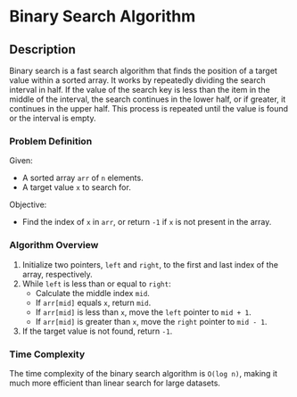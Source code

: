 # Binary Search Algorithm

## Description

Binary search is a fast search algorithm that finds the position of a target value within a sorted array. It works by repeatedly dividing the search interval in half. If the value of the search key is less than the item in the middle of the interval, the search continues in the lower half, or if greater, it continues in the upper half. This process is repeated until the value is found or the interval is empty.

### Problem Definition

Given:
- A sorted array `arr` of `n` elements.
- A target value `x` to search for.

Objective:
- Find the index of `x` in `arr`, or return `-1` if `x` is not present in the array.

### Algorithm Overview

1. Initialize two pointers, `left` and `right`, to the first and last index of the array, respectively.
2. While `left` is less than or equal to `right`:
   - Calculate the middle index `mid`.
   - If `arr[mid]` equals `x`, return `mid`.
   - If `arr[mid]` is less than `x`, move the `left` pointer to `mid + 1`.
   - If `arr[mid]` is greater than `x`, move the `right` pointer to `mid - 1`.
3. If the target value is not found, return `-1`.

### Time Complexity

The time complexity of the binary search algorithm is `O(log n)`, making it much more efficient than linear search for large datasets.

